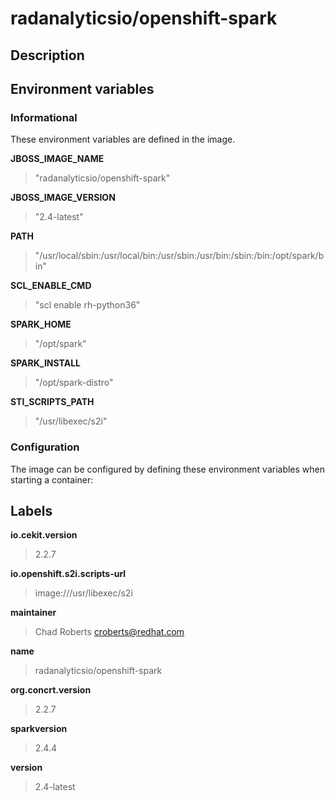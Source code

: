 # radanalyticsio/openshift-spark

## Description




## Environment variables

### Informational

These environment variables are defined in the image.

__JBOSS_IMAGE_NAME__
>"radanalyticsio/openshift-spark"

__JBOSS_IMAGE_VERSION__
>"2.4-latest"

__PATH__
>"/usr/local/sbin:/usr/local/bin:/usr/sbin:/usr/bin:/sbin:/bin:/opt/spark/bin"

__SCL_ENABLE_CMD__
>"scl enable rh-python36"

__SPARK_HOME__
>"/opt/spark"

__SPARK_INSTALL__
>"/opt/spark-distro"

__STI_SCRIPTS_PATH__
>"/usr/libexec/s2i"


### Configuration

The image can be configured by defining these environment variables
when starting a container:



## Labels

__io.cekit.version__
> 2.2.7

__io.openshift.s2i.scripts-url__
> image:///usr/libexec/s2i

__maintainer__
> Chad Roberts <croberts@redhat.com>

__name__
> radanalyticsio/openshift-spark

__org.concrt.version__
> 2.2.7

__sparkversion__
> 2.4.4

__version__
> 2.4-latest


